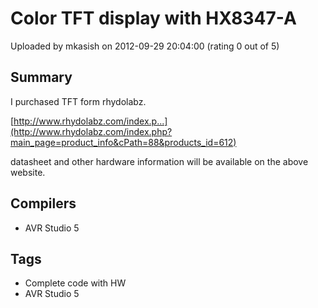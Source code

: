 # Color TFT display with HX8347-A

Uploaded by mkasish on 2012-09-29 20:04:00 (rating 0 out of 5)

## Summary

I purchased TFT form rhydolabz.  

[http://www.rhydolabz.com/index.p...](http://www.rhydolabz.com/index.php?main_page=product_info&cPath=88&products_id=612)  

datasheet and other hardware information will be available on the above website.

## Compilers

- AVR Studio 5

## Tags

- Complete code with HW
- AVR Studio 5
